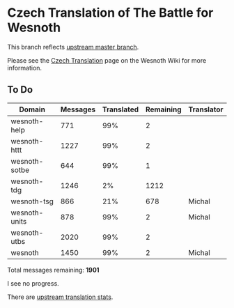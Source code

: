# Czech Translation of The Battle for Wesnoth

This branch reflects [upstream master branch](https://github.com/wesnoth/wesnoth/tree/master).

Please see the [Czech Translation](https://wiki.wesnoth.org/CzechTranslation) page on the Wesnoth Wiki for more information.

## To Do

Domain | Messages | Translated | Remaining | Translator
------ | -------- | ---------- | --------- | ----------
wesnoth-help | 771 | 99% | 2 |
wesnoth-httt | 1227 | 99% | 2 |
wesnoth-sotbe | 644 | 99% | 1 |
wesnoth-tdg | 1246 | 2% | 1212 |
wesnoth-tsg | 866 | 21% | 678 | Michal
wesnoth-units | 878 | 99% | 2 | Michal
wesnoth-utbs | 2020 | 99% | 2 |
wesnoth | 1450 | 99% | 2 | Michal

Total messages remaining: **1901**

I see no progress.

There are [upstream translation stats](https://www.wesnoth.org/gettext/?view=langs&version=master&lang=cs).
